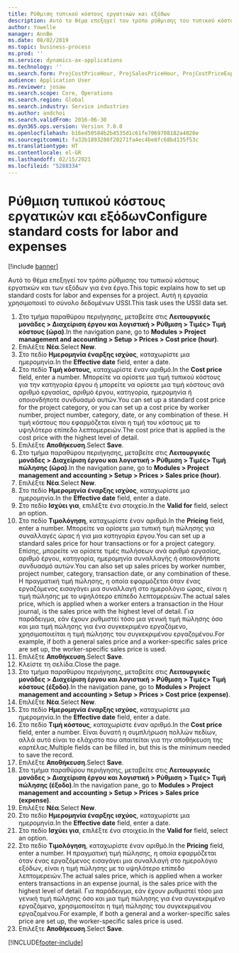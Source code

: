 ```yaml
---
title: Ρύθμιση τυπικού κόστους εργατικών και εξόδων
description: Αυτό το θέμα επεξηγεί τον τρόπο ρύθμισης του τυπικού κόστους εργατικών και των εξόδων για ένα έργο.
author: Yowelle
manager: AnnBe
ms.date: 08/02/2019
ms.topic: business-process
ms.prod: ''
ms.service: dynamics-ax-applications
ms.technology: ''
ms.search.form: ProjCostPriceHour, ProjSalesPriceHour, ProjCostPriceExpense, ProjSalesPriceCost
audience: Application User
ms.reviewer: josaw
ms.search.scope: Core, Operations
ms.search.region: Global
ms.search.industry: Service industries
ms.author: andchoi
ms.search.validFrom: 2016-06-30
ms.dyn365.ops.version: Version 7.0.0
ms.openlocfilehash: b16ed50584b2b4535d1c61fe7069708182a4820e
ms.sourcegitcommit: fa32b1893286f20271fa4ec4be8fc68bd135f53c
ms.translationtype: HT
ms.contentlocale: el-GR
ms.lasthandoff: 02/15/2021
ms.locfileid: "5288334"
---
```

# <a name="configure-standard-costs-for-labor-and-expenses"></a><span data-ttu-id="448d4-103">Ρύθμιση τυπικού κόστους εργατικών και εξόδων</span><span class="sxs-lookup"><span data-stu-id="448d4-103">Configure standard costs for labor and expenses</span></span>

[!include [banner](../../includes/banner.md)]

<span data-ttu-id="448d4-104">Αυτό το θέμα επεξηγεί τον τρόπο ρύθμισης του τυπικού κόστους εργατικών και των εξόδων για ένα έργο.</span><span class="sxs-lookup"><span data-stu-id="448d4-104">This topic explains how to set up standard costs for labor and expenses for a project.</span></span> <span data-ttu-id="448d4-105">Αυτή η εργασία χρησιμοποιεί το σύνολο δεδομένων USSI.</span><span class="sxs-lookup"><span data-stu-id="448d4-105">This task uses the USSI data set.</span></span>

1. <span data-ttu-id="448d4-106">Στο τμήμα παραθύρου περιήγησης, μεταβείτε στις **Λειτουργικές μονάδες > Διαχείριση έργου και λογιστική > Ρύθμιση > Τιμές> Τιμή κόστους (ώρα)**.</span><span class="sxs-lookup"><span data-stu-id="448d4-106">In the navigation pane, go to **Modules > Project management and accounting > Setup > Prices > Cost price (hour)**.</span></span>
2. <span data-ttu-id="448d4-107">Επιλέξτε **Νέα**.</span><span class="sxs-lookup"><span data-stu-id="448d4-107">Select **New**.</span></span>
3. <span data-ttu-id="448d4-108">Στο πεδίο **Ημερομηνία έναρξης ισχύος**, καταχωρίστε μια ημερομηνία.</span><span class="sxs-lookup"><span data-stu-id="448d4-108">In the **Effective date** field, enter a date.</span></span>
4. <span data-ttu-id="448d4-109">Στο πεδίο **Τιμή κόστους**, καταχωρίστε έναν αριθμό.</span><span class="sxs-lookup"><span data-stu-id="448d4-109">In the **Cost price** field, enter a number.</span></span> <span data-ttu-id="448d4-110">Μπορείτε να ορίσετε μια τιμή τυπικού κόστους για την κατηγορία έργου ή μπορείτε να ορίσετε μια τιμή κόστους ανά αριθμό εργασίας, αριθμό έργου, κατηγορία, ημερομηνία ή οποιονδήποτε συνδυασμό αυτών.</span><span class="sxs-lookup"><span data-stu-id="448d4-110">You can set up a standard cost price for the project category, or you can set up a cost price by worker number, project number, category, date, or any combination of these.</span></span> <span data-ttu-id="448d4-111">Η τιμή κόστους που εφαρμόζεται είναι η τιμή του κόστους με το υψηλότερο επίπεδο λεπτομερειών.</span><span class="sxs-lookup"><span data-stu-id="448d4-111">The cost price that is applied is the cost price with the highest level of detail.</span></span>  
5. <span data-ttu-id="448d4-112">Επιλέξτε **Αποθήκευση**.</span><span class="sxs-lookup"><span data-stu-id="448d4-112">Select **Save**.</span></span>
6. <span data-ttu-id="448d4-113">Στο τμήμα παραθύρου περιήγησης, μεταβείτε στις **Λειτουργικές μονάδες > Διαχείριση έργου και λογιστική > Ρύθμιση > Τιμές> Τιμή πώλησης (ώρα)**.</span><span class="sxs-lookup"><span data-stu-id="448d4-113">In the navigation pane, go to **Modules > Project management and accounting > Setup > Prices > Sales price (hour)**.</span></span>
7. <span data-ttu-id="448d4-114">Επιλέξτε **Νέα**.</span><span class="sxs-lookup"><span data-stu-id="448d4-114">Select **New**.</span></span>
8. <span data-ttu-id="448d4-115">Στο πεδίο **Ημερομηνία έναρξης ισχύος**, καταχωρίστε μια ημερομηνία.</span><span class="sxs-lookup"><span data-stu-id="448d4-115">In the **Effective date** field, enter a date.</span></span>
9. <span data-ttu-id="448d4-116">Στο πεδίο **Ισχύει για**, επιλέξτε ένα στοιχείο.</span><span class="sxs-lookup"><span data-stu-id="448d4-116">In the **Valid for** field, select an option.</span></span>
10. <span data-ttu-id="448d4-117">Στο πεδίο **Τιμολόγηση**, καταχωρίστε έναν αριθμό.</span><span class="sxs-lookup"><span data-stu-id="448d4-117">In the **Pricing** field, enter a number.</span></span> <span data-ttu-id="448d4-118">Μπορείτε να ορίσετε μια τυπική τιμή πώλησης για συναλλαγές ώρας ή για μια κατηγορία έργου.</span><span class="sxs-lookup"><span data-stu-id="448d4-118">You can set up a standard sales price for hour transactions or for a project category.</span></span> <span data-ttu-id="448d4-119">Επίσης, μπορείτε να ορίσετε τιμές πωλήσεων ανά αριθμό εργασίας, αριθμό έργου, κατηγορία, ημερομηνία συναλλαγής ή οποιονδήποτε συνδυασμό αυτών.</span><span class="sxs-lookup"><span data-stu-id="448d4-119">You can also set up sales prices by worker number, project number, category, transaction date, or any combination of these.</span></span> <span data-ttu-id="448d4-120">Η πραγματική τιμή πώλησης, η οποία εφαρμόζεται όταν ένας εργαζόμενος εισαγάγει μια συναλλαγή στο ημερολόγιο ώρας, είναι η τιμή πώλησης με το υψηλότερο επίπεδο λεπτομερειών.</span><span class="sxs-lookup"><span data-stu-id="448d4-120">The actual sales price, which is applied when a worker enters a transaction in the Hour journal, is the sales price with the highest level of detail.</span></span> <span data-ttu-id="448d4-121">Για παράδειγμα, εάν έχουν ρυθμιστεί τόσο μια γενική τιμή πώλησης όσο και μια τιμή πώλησης για ένα συγκεκριμένο εργαζόμενο, χρησιμοποιείται η τιμή πώλησης του συγκεκριμένου εργαζομένου.</span><span class="sxs-lookup"><span data-stu-id="448d4-121">For example, if both a general sales price and a worker-specific sales price are set up, the worker-specific sales price is used.</span></span>  
11. <span data-ttu-id="448d4-122">Επιλέξτε **Αποθήκευση**.</span><span class="sxs-lookup"><span data-stu-id="448d4-122">Select **Save**.</span></span>
12. <span data-ttu-id="448d4-123">Κλείστε τη σελίδα.</span><span class="sxs-lookup"><span data-stu-id="448d4-123">Close the page.</span></span>
13. <span data-ttu-id="448d4-124">Στο τμήμα παραθύρου περιήγησης, μεταβείτε στις **Λειτουργικές μονάδες > Διαχείριση έργου και λογιστική > Ρύθμιση > Τιμές> Τιμή κόστους (έξοδο)**.</span><span class="sxs-lookup"><span data-stu-id="448d4-124">In the navigation pane, go to **Modules > Project management and accounting > Setup > Prices > Cost price (expense)**.</span></span>
14. <span data-ttu-id="448d4-125">Επιλέξτε **Νέα**.</span><span class="sxs-lookup"><span data-stu-id="448d4-125">Select **New**.</span></span>
15. <span data-ttu-id="448d4-126">Στο πεδίο **Ημερομηνία έναρξης ισχύος**, καταχωρίστε μια ημερομηνία.</span><span class="sxs-lookup"><span data-stu-id="448d4-126">In the **Effective date** field, enter a date.</span></span>
16. <span data-ttu-id="448d4-127">Στο πεδίο **Τιμή κόστους**, καταχωρίστε έναν αριθμό.</span><span class="sxs-lookup"><span data-stu-id="448d4-127">In the **Cost price** field, enter a number.</span></span> <span data-ttu-id="448d4-128">Είναι δυνατή η συμπλήρωση πολλών πεδίων, αλλά αυτό είναι το ελάχιστο που απαιτείται για την αποθήκευση της καρτέλας.</span><span class="sxs-lookup"><span data-stu-id="448d4-128">Multiple fields can be filled in, but this is the minimum needed to save the record.</span></span>  
17. <span data-ttu-id="448d4-129">Επιλέξτε **Αποθήκευση**.</span><span class="sxs-lookup"><span data-stu-id="448d4-129">Select **Save**.</span></span>
18. <span data-ttu-id="448d4-130">Στο τμήμα παραθύρου περιήγησης, μεταβείτε στις **Λειτουργικές μονάδες > Διαχείριση έργου και λογιστική > Ρύθμιση > Τιμές> Τιμή πώλησης (έξοδο)**.</span><span class="sxs-lookup"><span data-stu-id="448d4-130">In the navigation pane, go to **Modules > Project management and accounting > Setup > Prices > Sales price (expense)**.</span></span>
19. <span data-ttu-id="448d4-131">Επιλέξτε **Νέα**.</span><span class="sxs-lookup"><span data-stu-id="448d4-131">Select **New**.</span></span>
20. <span data-ttu-id="448d4-132">Στο πεδίο **Ημερομηνία έναρξης ισχύος**, καταχωρίστε μια ημερομηνία.</span><span class="sxs-lookup"><span data-stu-id="448d4-132">In the **Effective date** field, enter a date.</span></span>
21. <span data-ttu-id="448d4-133">Στο πεδίο **Ισχύει για**, επιλέξτε ένα στοιχείο.</span><span class="sxs-lookup"><span data-stu-id="448d4-133">In the **Valid for** field, select an option.</span></span>
22. <span data-ttu-id="448d4-134">Στο πεδίο **Τιμολόγηση**, καταχωρίστε έναν αριθμό.</span><span class="sxs-lookup"><span data-stu-id="448d4-134">In the **Pricing** field, enter a number.</span></span> <span data-ttu-id="448d4-135">Η πραγματική τιμή πώλησης, η οποία εφαρμόζεται όταν ένας εργαζόμενος εισαγάγει μια συναλλαγή στο ημερολόγιο εξόδων, είναι η τιμή πώλησης με το υψηλότερο επίπεδο λεπτομερειών.</span><span class="sxs-lookup"><span data-stu-id="448d4-135">The actual sales price, which is applied when a worker enters transactions in an expense journal, is the sales price with the highest level of detail.</span></span> <span data-ttu-id="448d4-136">Για παράδειγμα, εάν έχουν ρυθμιστεί τόσο μια γενική τιμή πώλησης όσο και μια τιμή πώλησης για ένα συγκεκριμένο εργαζόμενο, χρησιμοποιείται η τιμή πώλησης του συγκεκριμένου εργαζομένου.</span><span class="sxs-lookup"><span data-stu-id="448d4-136">For example, if both a general and a worker-specific sales price are set up, the worker-specific sales price is used.</span></span>  
23. <span data-ttu-id="448d4-137">Επιλέξτε **Αποθήκευση**.</span><span class="sxs-lookup"><span data-stu-id="448d4-137">Select **Save**.</span></span>



[!INCLUDE[footer-include](../../includes/footer-banner.md)]
